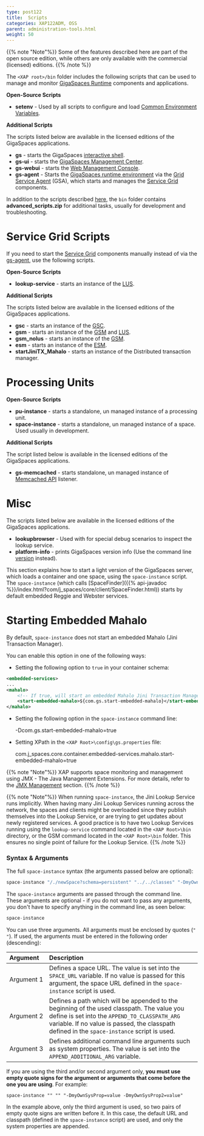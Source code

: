 ```yaml
---
type: post122
title:  Scripts
categories: XAP122ADM, OSS
parent: administration-tools.html
weight: 50
---
```


{{% note "Note"%}}
Some of the features described here are part of the open source edition, while others are only available with the commercial (licensed) editions.
{{% /note %}}

The `<XAP root>/bin` folder includes the following scripts that can be used to manage and monitor [GigaSpaces Runtime](./the-runtime-environment.html) components and applications. 

**Open-Source Scripts**

- **setenv** - Used by all scripts to configure and load [Common Environment Variables]({{%currentjavaurl%}}/common-environment-variables.html).

**Additional Scripts**

The scripts listed below are available in the licensed editions of the GigaSpaces applications.

- **gs** - starts the GigaSpaces [interactive shell](./command-line-interface.html).
- **gs-ui** - starts the [GigaSpaces Management Center](./gigaspaces-management-center.html).
- **gs-webui** - starts the [Web Management Console](./web-management-console.html).
- **gs-agent** - Starts the [GigaSpaces runtime environment](./the-runtime-environment.html) via the [Grid Service Agent](/product_overview/service-grid.html#gsa) (GSA), which starts and manages the [Service Grid](/product_overview/service-grid.html) components.


In addition to the scripts described [here](./scripts.html), the `bin` folder contains **advanced_scripts.zip** for additional tasks, usually for development and troubleshooting.

# Service Grid Scripts

If you need to start the [Service Grid](/product_overview/service-grid.html) components manually instead of via the [gs-agent](/product_overview/service-grid.html#gsa), use the following scripts.

**Open-Source Scripts**

- **lookup-service** - starts an instance of the [LUS](/product_overview/service-grid.html#lus).

**Additional Scripts**

The scripts listed below are available in the licensed editions of the GigaSpaces applications.

- **gsc** - starts an instance of the [GSC](/product_overview/service-grid.html#gsc).
- **gsm** - starts an instance of the [GSM](/product_overview/service-grid.html#gsm) and [LUS](/product_overview/service-grid.html#lus).
- **gsm_nolus** - starts an instance of the [GSM](/product_overview/service-grid.html#gsm).
- **esm** - starts an instance of the [ESM]({{%currentjavaurl%}}/elastic-processing-unit.html).
- **startJiniTX_Mahalo** - starts an instance of the Distributed transaction manager.

# Processing Units

**Open-Source Scripts**

- **pu-instance** - starts a standalone, un managed instance of a processing unit.
- **space-instance** - starts a standalone, un managed instance of a space. Used usually in development.

**Additional Scripts**

The script listed below is available in the licensed editions of the GigaSpaces applications.

- **gs-memcached** - starts standalone, un managed instance of [Memcached API]({{%currentjavaurl%}}/memcached-api.html) listener.

# Misc

The scripts listed below are available in the licensed editions of the GigaSpaces applications.

- **lookupbrowser** - Used with for special debug scenarios to inspect the lookup service.
- **platform-info** - prints GigaSpaces version info (Use the command line [version](./command-line-interface.html) instead).

This section explains how to start a light version of the GigaSpaces server, which loads a container and one space, using the `space-instance` script. The `space-instance` (which calls [SpaceFinder]({{% api-javadoc %}}/index.html?com/j_spaces/core/client/SpaceFinder.html)) starts by default embedded Reggie and Webster services.

# Starting Embedded Mahalo

By default, `space-instance` does not start an embedded Mahalo (Jini Transaction Manager).

You can enable this option in one of the following ways:

- Setting the following option to `true` in your container schema:


```xml
<embedded-services>
...
<mahalo>
	<!-- If true, will start an embedded Mahalo Jini Transaction Manager. Default value: false -->
    <start-embedded-mahalo>${com.gs.start-embedded-mahalo}</start-embedded-mahalo>
</mahalo>
```

- Setting the following option in the `space-instance` command line:

    -Dcom.gs.start-embedded-mahalo=true

- Setting XPath in the `<XAP Root>\config\gs.properties` file:

    com.j_spaces.core.container.embedded-services.mahalo.start-embedded-mahalo=true

{{% note "Note"%}}
XAP supports space monitoring and management using JMX - The Java Management Extensions. For more details, refer to the [JMX Management](./space-jmx-management.html) section.
{{% /note %}}

{{% note "Note"%}}
When running `space-instance`, the Jini Lookup Service runs implicitly. When having many Jini Lookup Services running across the network, the spaces and clients might be overloaded since they publish themselves into the Lookup Service, or are trying to get updates about newly registered services.
A good practice is to have two Lookup Services running using the `lookup-service` command located in the `<XAP Root>\bin` directory, or the GSM command located in the `<XAP Root>\bin` folder. This ensures no single point of failure for the Lookup Service.
{{% /note %}}

### Syntax & Arguments

The full `space-instance` syntax (the arguments passed below are optional):


```java
space-instance "/./newSpace?schema=persistent" "../../classes" "-DmyOwnSysProp=value -DmyOwnSysProp2=value"
```

The `space-instance` arguments are passed through the command line. These arguments are optional - if you do not want to pass any arguments, you don't have to specify anything in the command line, as seen below:


```java
space-instance
```

You can use three arguments. All arguments must be enclosed by quotes (`" "`). If used, the arguments must be entered in the following order (descending):


| Argument | Description |
|:---------|:------------|
| <nobr>Argument 1 <nobr>| Defines a space URL. The value is set into the `SPACE_URL` variable. If no value is passed for this argument, the space URL defined in the `space-instance` script is used. |
| Argument 2 | Defines a path which will be appended to the beginning of the used classpath. The value you define is set into the `APPEND_TO_CLASSPATH_ARG` variable. If no value is passed, the classpath defined in the `space-instance` script is used. |
| Argument 3 | Defines additional command line arguments such as system properties. The value is set into the `APPEND_ADDITIONAL_ARG` variable. |

If you are using the third and/or second argument only, **you must use empty quote signs for the argument or arguments that come before the one you are using**. For example:

    space-instance "" "" "-DmyOwnSysProp=value -DmyOwnSysProp2=value"

In the example above, only the third argument is used, so two pairs of empty quote signs are written before it. In this case, the default URL and classpath (defined in the `space-instance` script) are used, and only the system properties are appended.




